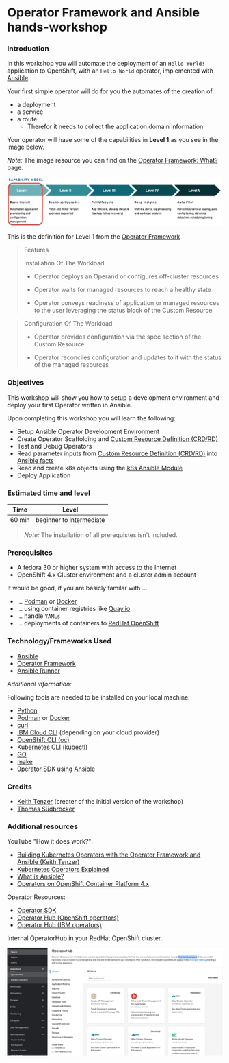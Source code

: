 # Operator Framework and Ansible hands-workshop

### Introduction

In this workshop you will automate the deployment of an `Hello World!` application to OpenShift, with an `Hello World` operator, implemented with [Ansible](https://www.ansible.com/).

Your first simple operator will do for you the automates of the creation of :

  * a deployment
  * a service
  * a route
    * Therefor it needs to collect the application domain information

Your operator will have some of the capabilities in **Level 1** as you see in the image below.

_Note:_ The image resource you can find on the [Operator Framework: What?](https://operatorframework.io/what/) page.

![](./images/capability-model-operatorframework.png)

This is the definition for Level 1 from the [Operator Framework](https://operatorframework.io/operator-capabilities/)

>Features
>
>Installation Of The Workload
>
>* Operator deploys an Operand or configures off-cluster resources
>
>* Operator waits for managed resources to reach a healthy state
>
>* Operator conveys readiness of application or managed resources to the user leveraging the status block of the Custom Resource

>Configuration Of The Workload
>
>* Operator provides configuration via the spec section of the Custom Resource
>
>* Operator reconciles configuration and updates to it with the status of the managed resources

### Objectives

This workshop will show you how to setup a development environment and deploy your first Operator written in Ansible. 

Upon completing this workshop you will learn the following:

* Setup Ansible Operator Development Environment
* Create Operator Scaffolding and [Custom Resource Definition (CRD/RD)](https://docs.openshift.com/container-platform/4.5/rest_api/extension_apis/customresourcedefinition-apiextensions-k8s-io-v1.html)
* Test and Debug Operators
* Read parameter inputs from [Custom Resource Definition (CRD/RD)](https://docs.openshift.com/container-platform/4.5/rest_api/extension_apis/customresourcedefinition-apiextensions-k8s-io-v1.html) into [Ansible facts](https://docs.ansible.com/ansible/latest/user_guide/playbooks_vars_facts.html)
* Read and create k8s objects using the [k8s Ansible Module](https://docs.ansible.com/ansible/latest/collections/community/kubernetes/k8s_info_module.html)
* Deploy Application

### Estimated time and level

|  Time | Level |  
| - | - | 
| 60 min | beginner to intermediate  | 

> _Note:_ The installation of all prerequistes isn't included.

### Prerequisites

* A fedora 30 or higher system with access to the Internet
* OpenShift 4.x Cluster environment and a cluster admin account

It would be good, if you are basicly familar with ...

* ... [Podman](https://podman.io/) or [Docker](https://www.docker.com/get-started)
* ... using container registries like [Quay.io](https://quay.io/) 
* ... handle `YAMLs`
* ... deployments of containers to [RedHat OpenShift](https://www.openshift.com/)

### Technology/Frameworks Used

* [Ansible](https://www.ansible.com/)
* [Operator Framework](https://operatorframework.io/)
* [Ansible Runner](https://github.com/ansible/ansible-runner)

_Additional information:_ 

Following tools are needed to be installed on your local machine:

* [Python](https://www.python.org/)
* [Podman](https://podman.io/) or [Docker](https://www.docker.com/get-started)
* [curl](https://curl.se)
* [IBM Cloud CLI](https://cloud.ibm.com/docs/cli?topic=cli-getting-started) (depending on your cloud provider)
* [OpenShift CLI (oc)](https://docs.openshift.com/container-platform/4.5/welcome/index.html)
* [Kubernetes CLI (kubectl)](https://kubernetes.io/docs/reference/kubectl/kubectl/)
* [GO](https://golang.org/)
* [make](https://en.wikipedia.org/wiki/Make_(software))
* [0perator SDK](https://sdk.operatorframework.io/) using [Ansible](https://www.ansible.com/)

### Credits

* [Keith Tenzer](http://keithtenzer.com) (creater of the initial version of the workshop)
* [Thomas Südbröcker](https://twitter.com/tsuedbroecker)

### Additional resources

YouTube "How it does work?":

* [Building Kubernetes Operators with the Operator Framework and Ansible (Keith Tenzer)](https://youtu.be/5XZZxhwb_xs)
* [Kubernetes Operators Explained](https://youtu.be/i9V4oCa5f9I)
* [What is Ansible?](https://youtu.be/fHO1X93e4WA)
* [Operators on OpenShift Container Platform 4.x](https://youtu.be/JMrxPyv9nxQ)

Operator Resources:

* [Operator SDK](https://sdk.operatorframework.io/)
* [Operator Hub (OpenShift operators)](https://operatorhub.io/?category=OpenShift+Optional)
* [Operator Hub (IBM operators)](https://operatorhub.io/?keyword=IBM)

Internal OperatorHub in your RedHat OpenShift cluster.

![](./images/operatorhub.png)



